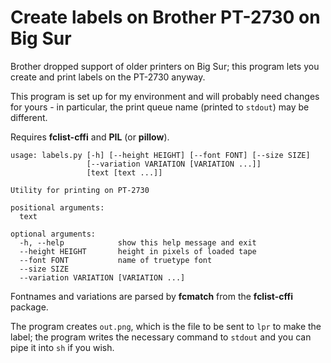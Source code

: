 # Create labels on Brother PT-2730 on Big Sur

Brother dropped support of older printers on Big Sur; this program lets you create and print labels on the PT-2730 anyway.

This program is set up for my environment and will probably need changes for yours - in particular, the print queue name (printed to `stdout`) 
may be different.

Requires __fclist-cffi__ and __PIL__ (or __pillow__).

````
usage: labels.py [-h] [--height HEIGHT] [--font FONT] [--size SIZE]
                 [--variation VARIATION [VARIATION ...]]
                 [text [text ...]]

Utility for printing on PT-2730

positional arguments:
  text

optional arguments:
  -h, --help            show this help message and exit
  --height HEIGHT       height in pixels of loaded tape
  --font FONT           name of truetype font
  --size SIZE
  --variation VARIATION [VARIATION ...]
````

Fontnames and variations are parsed by __fcmatch__ from the __fclist-cffi__ package.

The program creates `out.png`, which is the file to be sent to `lpr` to make the label;
the program writes the necessary command to `stdout` and you can pipe it into `sh` if you wish.

